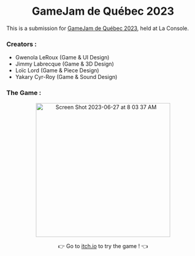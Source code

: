 <h1 align=center>GameJam de Québec 2023</h1>

<p align=center>

 This is a submission for [GameJam de Québec 2023](https://www.gamejamdequebec.ca), held at La Console.
</p>

<h3 align="left">Creators :</h3>

- Gwenola LeRoux	(Game & UI Design)
- Jimmy Labrecque	(Game & 3D Design)
- Loïc Lord	(Game & Piece Design)
- Yakary Cyr-Roy	(Game & Sound Design)

 
<h3 align="left">The Game :</h3>

<p align="center">
 
  <img width="350" alt="Screen Shot 2023-06-27 at 8 03 37 AM" src="https://github.com/LaOuede/Spectrality_GameJamQC2023/assets/114024436/486fae17-a606-49a8-aeb9-8febd1762cb0)">
 
</p>

<div align="center">
 
  👉 Go to [itch.io](https://itch.io/jam/game-jam-de-quebec-2023/rate/2279658) to try the game ! 👈
</div>

